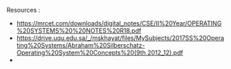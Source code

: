 Resources : 
- https://mrcet.com/downloads/digital_notes/CSE/II%20Year/OPERATING%20SYSTEMS%20%20NOTES%20R18.pdf 
- https://drive.uqu.edu.sa/_/mskhayat/files/MySubjects/2017SS%20Operating%20Systems/Abraham%20Silberschatz-Operating%20System%20Concepts%20(9th,2012_12).pdf
- 